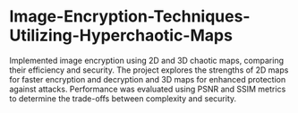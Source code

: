 # Image-Encryption-Techniques-Utilizing-Hyperchaotic-Maps
Implemented image encryption using 2D and 3D chaotic maps, comparing their efficiency and security. The project explores the strengths of 2D maps for faster encryption and decryption and 3D maps for enhanced protection against attacks. Performance was evaluated using PSNR and SSIM metrics to determine the trade-offs between complexity and security.
